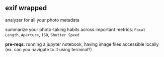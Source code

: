 ## exif wrapped

analyzer for all your photo metadata

summarize your photo-taking habits across important metrics: `Focal Length`, `Aperture`, `ISO`, `Shutter Speed`

**pre-reqs**: running a jupyter notebook, having image files accessible locally (ex. can you navigate to it using terminal?)
